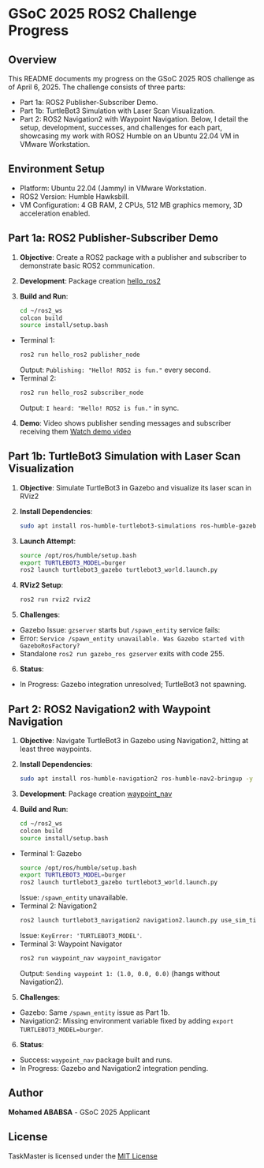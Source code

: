 # GSoC 2025 ROS2 Challenge Progress

## Overview
This README documents my progress on the GSoC 2025 ROS challenge as of April 6, 2025. The challenge consists of three parts:
- Part 1a: ROS2 Publisher-Subscriber Demo.
- Part 1b: TurtleBot3 Simulation with Laser Scan Visualization.
- Part 2: ROS2 Navigation2 with Waypoint Navigation.
Below, I detail the setup, development, successes, and challenges for each part, showcasing my work with ROS2 Humble on an Ubuntu 22.04 VM in VMware Workstation.

## Environment Setup
- Platform: Ubuntu 22.04 (Jammy) in VMware Workstation.
- ROS2 Version: Humble Hawksbill.
- VM Configuration: 4 GB RAM, 2 CPUs, 512 MB graphics memory, 3D acceleration enabled.

## Part 1a: ROS2 Publisher-Subscriber Demo
1. **Objective**:
Create a ROS2 package with a publisher and subscriber to demonstrate basic ROS2 communication.

2. **Development**:
Package creation [hello_ros2](ros2_ws/src/hello_ros2)

3. **Build and Run**:
   ```bash
   cd ~/ros2_ws
   colcon build
   source install/setup.bash
   ```
- Terminal 1:
  ```bash
  ros2 run hello_ros2 publisher_node
  ```
  Output: `Publishing: "Hello! ROS2 is fun."` every second.
- Terminal 2:
  ```bash
  ros2 run hello_ros2 subscriber_node
  ```
  Output: `I heard: "Hello! ROS2 is fun."` in sync.

4. **Demo**:
   Video shows publisher sending messages and subscriber receiving them
   [Watch demo video](Demos/part1a_demo.mp4)

## Part 1b: TurtleBot3 Simulation with Laser Scan Visualization
1. **Objective**:
Simulate TurtleBot3 in Gazebo and visualize its laser scan in RViz2

2. **Install Dependencies**:
   ```bash
   sudo apt install ros-humble-turtlebot3-simulations ros-humble-gazebo-ros-pkgs -y
   ```

3. **Launch Attempt**:
   ```bash
   source /opt/ros/humble/setup.bash
   export TURTLEBOT3_MODEL=burger
   ros2 launch turtlebot3_gazebo turtlebot3_world.launch.py
   ```

4. **RViz2 Setup**:
   ```bash
   ros2 run rviz2 rviz2
   ```

5. **Challenges**:
- Gazebo Issue: `gzserver` starts but `/spawn_entity` service fails:
- Error: `Service /spawn_entity unavailable. Was Gazebo started with GazeboRosFactory?`
- Standalone `ros2 run gazebo_ros gzserver` exits with code 255.

6. **Status**:
- In Progress: Gazebo integration unresolved; TurtleBot3 not spawning.

## Part 2: ROS2 Navigation2 with Waypoint Navigation
1. **Objective**:
Navigate TurtleBot3 in Gazebo using Navigation2, hitting at least three waypoints.

2. **Install Dependencies**:
   ```bash
   sudo apt install ros-humble-navigation2 ros-humble-nav2-bringup -y
   ```
   
3. **Development**:
Package creation [waypoint_nav](ros2_ws/src/waypoint_nav)

4. **Build and Run**:
   ```bash
   cd ~/ros2_ws
   colcon build
   source install/setup.bash
   ```
- Terminal 1: Gazebo
  ```bash
  source /opt/ros/humble/setup.bash
  export TURTLEBOT3_MODEL=burger
  ros2 launch turtlebot3_gazebo turtlebot3_world.launch.py
  ```
  Issue: `/spawn_entity` unavailable.
- Terminal 2: Navigation2
  ```bash
  ros2 launch turtlebot3_navigation2 navigation2.launch.py use_sim_time:=True
  ```
  Issue: `KeyError: 'TURTLEBOT3_MODEL'`.
- Terminal 3: Waypoint Navigator
  ```bash
  ros2 run waypoint_nav waypoint_navigator
  ```
  Output: `Sending waypoint 1: (1.0, 0.0, 0.0)` (hangs without Navigation2).

5. **Challenges**:
- Gazebo: Same `/spawn_entity` issue as Part 1b.
- Navigation2: Missing environment variable fixed by adding `export TURTLEBOT3_MODEL=burger`.

6. **Status**:
- Success: `waypoint_nav` package built and runs.
- In Progress: Gazebo and Navigation2 integration pending.


## Author
**Mohamed ABABSA** - GSoC 2025 Applicant

## License
TaskMaster is licensed under the [MIT License](LICENSE)

